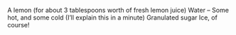 A lemon (for about 3 tablespoons worth of fresh lemon juice)
Water – Some hot, and some cold (I’ll explain this in a minute)
Granulated sugar
Ice, of course!
